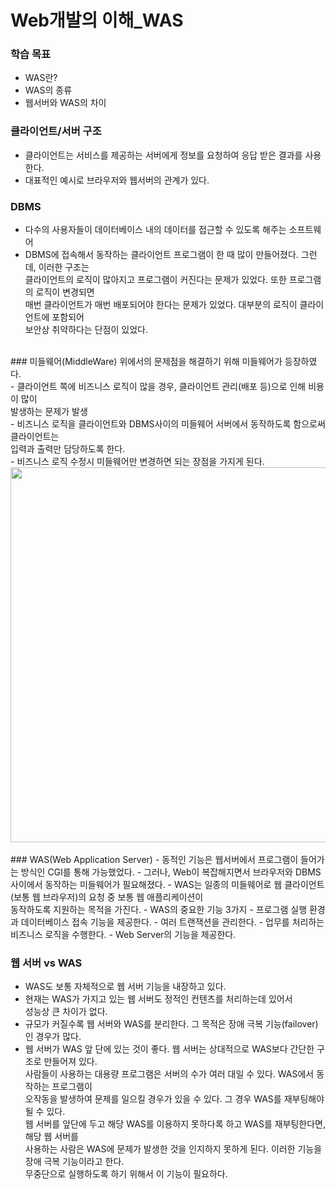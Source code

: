 # Web개발의 이해_WAS
### 학습 목표
- WAS란?
- WAS의 종류
- 웹서버와 WAS의 차이

### 클라이언트/서버 구조
- 클라이언트는 서비스를 제공하는 서버에게 정보를 요청하여 응답 받은 결과를 사용한다.
- 대표적인 예시로 브라우저와 웹서버의 관계가 있다.

### DBMS
- 다수의 사용자들이 데이터베이스 내의 데이터를 접근할 수 있도록 해주는 소프트웨어<br>
- DBMS에 접속해서 동작하는 클라이언트 프로그램이 한 때 많이 만들어졌다. 그런데, 이러한 구조는<br>
  클라이언트의 로직이 많아지고 프로그램이 커진다는 문제가 있었다. 또한 프로그램의 로직이 변경되면<br>
  매번 클라이언트가 매번 배포되어야 한다는 문제가 있었다. 대부분의 로직이 클라이언트에 포함되어<br>
  보안상 취약하다는 단점이 있었다.<br>
<br>
### 미들웨어(MiddleWare)
위에서의 문제점을 해결하기 위해 미들웨어가 등장하였다.<br>
- 클라이언트 쪽에 비즈니스 로직이 많을 경우, 클라이언트 관리(배포 등)으로 인해 비용이 많이<br>
  발생하는 문제가 발생<br>
- 비즈니스 로직을 클라이언트와 DBMS사이의 미들웨어 서버에서 동작하도록 함으로써 클라이언트는<br>
  입력과 출력만 담당하도록 한다.<br>
- 비즈니스 로직 수정시 미들웨어만 변경하면 되는 장점을 가지게 된다.<br>
<img src="https://github.com/JMsuper/boostcourse_web_backend/blob/main/img/%EB%AF%B8%EB%93%A4%EC%9B%A8%EC%96%B4.png" width="600"><br>
<br>
### WAS(Web Application Server)
- 동적인 기능은 웹서버에서 프로그램이 들어가는 방식인 CGI를 통해 가능했었다.
- 그러나, Web이 복잡해지면서 브라우저와 DBMS 사이에서 동작하는 미들웨어가 필요해졌다.
- WAS는 일종의 미들웨어로 웹 클라이언트(보통 웹 브라우저)의 요청 중 보통 웹 애플리케이션이<br>
  동작하도록 지원하는 목적을 가진다.
- WAS의 중요한 기능 3가지
  - 프로그램 실행 환경과 데이터베이스 접속 기능을 제공한다.
  - 여러 트랜잭션을 관리한다.
  - 업무를 처리하는 비즈니스 로직을 수행한다.
- Web Server의 기능을 제공한다.

### 웹 서버 vs WAS
- WAS도 보통 자체적으로 웹 서버 기능을 내장하고 있다.
- 현재는 WAS가 가지고 있는 웹 서버도 정적인 컨텐츠를 처리하는데 있어서<br>
  성능상 큰 차이가 없다.
- 규모가 커질수록 웹 서버와 WAS를 분리한다. 그 목적은 장애 극복 기능(failover)인 경우가 많다.
- 웹 서버가 WAS 앞 단에 있는 것이 좋다. 웹 서버는 상대적으로 WAS보다 간단한 구조로 만들어져 있다.<br>
  사람들이 사용하는 대용량 프로그램은 서버의 수가 여러 대일 수 있다. WAS에서 동작하는 프로그램이<br>
  오작동을 발생하여 문제를 일으킬 경우가 있을 수 있다. 그 경우 WAS를 재부팅해야 될 수 있다.<br>
  웹 서버를 앞단에 두고 해당 WAS를 이용하지 못하다록 하고 WAS를 재부팅한다면, 해당 웹 서버를<br>
  사용하는 사람은 WAS에 문제가 발생한 것을 인지하지 못하게 된다. 이러한 기능을 장애 극복 기능이라고 한다.<br>
  무중단으로 실행하도록 하기 위해서 이 기능이 필요하다.
